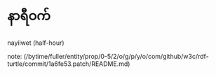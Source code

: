 # နာရီဝက်
nayiiwet (half-hour)

note: (/bytime/fuller/entity/prop/0-5/2/o/g/p/y/o/com/github/w3c/rdf-turtle/commit/1a6fe53.patch/README.md)

